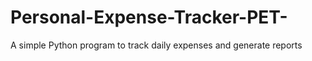 # Personal-Expense-Tracker-PET-
A simple Python program to track daily expenses and generate reports
